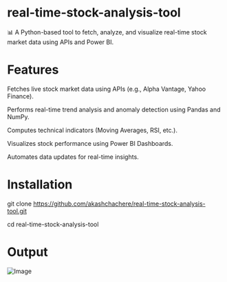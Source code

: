 # real-time-stock-analysis-tool

📊 A Python-based tool to fetch, analyze, and visualize real-time stock market data using APIs and Power BI.

# Features

Fetches live stock market data using APIs (e.g., Alpha Vantage, Yahoo Finance).

Performs real-time trend analysis and anomaly detection using Pandas and NumPy.

Computes technical indicators (Moving Averages, RSI, etc.).

Visualizes stock performance using Power BI Dashboards.

Automates data updates for real-time insights.

# Installation

git clone https://github.com/akashchachere/real-time-stock-analysis-tool.git

cd real-time-stock-analysis-tool

# Output
![Image](https://github.com/user-attachments/assets/b5ad68cb-148c-46f5-9528-ccd0c1942572)
